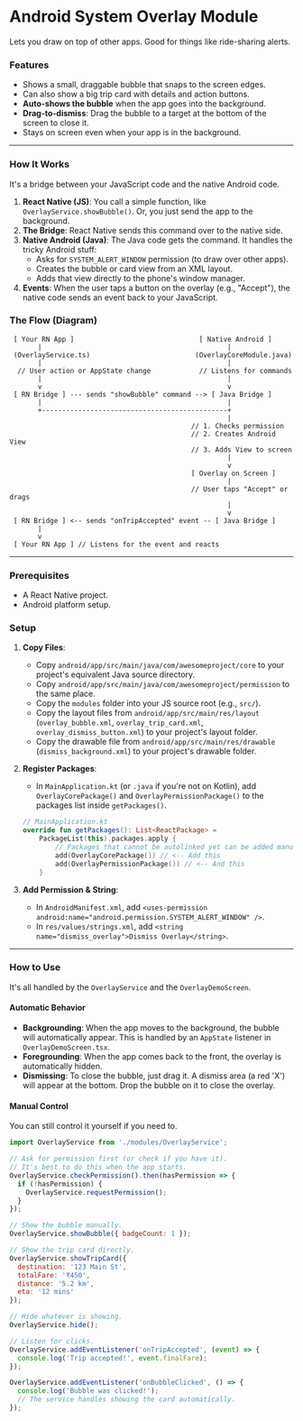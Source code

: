 # Android System Overlay Module

Lets you draw on top of other apps. Good for things like ride-sharing alerts.

### Features

- Shows a small, draggable bubble that snaps to the screen edges.
- Can also show a big trip card with details and action buttons.
- **Auto-shows the bubble** when the app goes into the background.
- **Drag-to-dismiss**: Drag the bubble to a target at the bottom of the screen to close it.
- Stays on screen even when your app is in the background.

---

### How It Works

It's a bridge between your JavaScript code and the native Android code.

1.  **React Native (JS)**: You call a simple function, like `OverlayService.showBubble()`. Or, you just send the app to the background.
2.  **The Bridge**: React Native sends this command over to the native side.
3.  **Native Android (Java)**: The Java code gets the command. It handles the tricky Android stuff:
    *   Asks for `SYSTEM_ALERT_WINDOW` permission (to draw over other apps).
    *   Creates the bubble or card view from an XML layout.
    *   Adds that view directly to the phone's window manager.
4.  **Events**: When the user taps a button on the overlay (e.g., "Accept"), the native code sends an event back to your JavaScript.

### The Flow (Diagram)

```
 [ Your RN App ]                               [ Native Android ]
       |                                              |
 (OverlayService.ts)                          (OverlayCoreModule.java)
       |                                              |
  // User action or AppState change            // Listens for commands
       |                                              |
       v                                              v
 [ RN Bridge ] --- sends "showBubble" command --> [ Java Bridge ]
       |                                              |
       +----------------------------------------------+
                                                      |
                                             // 1. Checks permission
                                             // 2. Creates Android View
                                             // 3. Adds View to screen
                                                      |
                                                      v
                                             [ Overlay on Screen ]
                                                      |
                                             // User taps "Accept" or drags
                                                      |
                                                      v
 [ RN Bridge ] <-- sends "onTripAccepted" event -- [ Java Bridge ]
       |
       v
 [ Your RN App ] // Listens for the event and reacts

```

---

### Prerequisites

- A React Native project.
- Android platform setup.

### Setup

1.  **Copy Files**:
    *   Copy `android/app/src/main/java/com/awesomeproject/core` to your project's equivalent Java source directory.
    *   Copy `android/app/src/main/java/com/awesomeproject/permission` to the same place.
    *   Copy the `modules` folder into your JS source root (e.g., `src/`).
    *   Copy the layout files from `android/app/src/main/res/layout` (`overlay_bubble.xml`, `overlay_trip_card.xml`, `overlay_dismiss_button.xml`) to your project's layout folder.
    *   Copy the drawable file from `android/app/src/main/res/drawable` (`dismiss_background.xml`) to your project's drawable folder.

2.  **Register Packages**:
    *   In `MainApplication.kt` (or `.java` if you're not on Kotlin), add `OverlayCorePackage()` and `OverlayPermissionPackage()` to the packages list inside `getPackages()`.

    ```kotlin
    // MainApplication.kt
    override fun getPackages(): List<ReactPackage> =
        PackageList(this).packages.apply {
            // Packages that cannot be autolinked yet can be added manually here
            add(OverlayCorePackage()) // <-- Add this
            add(OverlayPermissionPackage()) // <-- And this
        }
    ```

3.  **Add Permission & String**:
    *   In `AndroidManifest.xml`, add `<uses-permission android:name="android.permission.SYSTEM_ALERT_WINDOW" />`.
    *   In `res/values/strings.xml`, add `<string name="dismiss_overlay">Dismiss Overlay</string>`.

---

### How to Use

It's all handled by the `OverlayService` and the `OverlayDemoScreen`.

#### Automatic Behavior

-   **Backgrounding**: When the app moves to the background, the bubble will automatically appear. This is handled by an `AppState` listener in `OverlayDemoScreen.tsx`.
-   **Foregrounding**: When the app comes back to the front, the overlay is automatically hidden.
-   **Dismissing**: To close the bubble, just drag it. A dismiss area (a red 'X') will appear at the bottom. Drop the bubble on it to close the overlay.

#### Manual Control

You can still control it yourself if you need to.

```javascript
import OverlayService from './modules/OverlayService';

// Ask for permission first (or check if you have it).
// It's best to do this when the app starts.
OverlayService.checkPermission().then(hasPermission => {
  if (!hasPermission) {
    OverlayService.requestPermission();
  }
});

// Show the bubble manually.
OverlayService.showBubble({ badgeCount: 1 });

// Show the trip card directly.
OverlayService.showTripCard({
  destination: '123 Main St',
  totalFare: '₹450',
  distance: '5.2 km',
  eta: '12 mins'
});

// Hide whatever is showing.
OverlayService.hide();

// Listen for clicks.
OverlayService.addEventListener('onTripAccepted', (event) => {
  console.log('Trip accepted!', event.finalFare);
});

OverlayService.addEventListener('onBubbleClicked', () => {
  console.log('Bubble was clicked!');
  // The service handles showing the card automatically.
});
```

